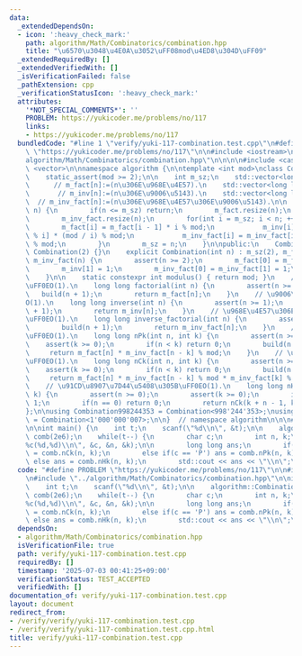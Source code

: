 ```yaml
---
data:
  _extendedDependsOn:
  - icon: ':heavy_check_mark:'
    path: algorithm/Math/Combinatorics/combination.hpp
    title: "\u6570\u3048\u4E0A\u3052\uFF08mod\u4ED8\u304D\uFF09"
  _extendedRequiredBy: []
  _extendedVerifiedWith: []
  _isVerificationFailed: false
  _pathExtension: cpp
  _verificationStatusIcon: ':heavy_check_mark:'
  attributes:
    '*NOT_SPECIAL_COMMENTS*': ''
    PROBLEM: https://yukicoder.me/problems/no/117
    links:
    - https://yukicoder.me/problems/no/117
  bundledCode: "#line 1 \"verify/yuki-117-combination.test.cpp\"\n#define PROBLEM\
    \ \"https://yukicoder.me/problems/no/117\"\n\n#include <iostream>\n\n#line 1 \"\
    algorithm/Math/Combinatorics/combination.hpp\"\n\n\n\n#include <cassert>\n#include\
    \ <vector>\n\nnamespace algorithm {\n\ntemplate <int mod>\nclass Combination {\n\
    \    static_assert(mod >= 2);\n\n    int m_sz;\n    std::vector<long long> m_fact;\
    \      // m_fact[n]:=(n\u306E\u968E\u4E57).\n    std::vector<long long> m_inv;\
    \       // m_inv[n]:=(n\u306E\u9006\u5143).\n    std::vector<long long> m_inv_fact;\
    \  // m_inv_fact[n]:=(n\u306E\u968E\u4E57\u306E\u9006\u5143).\n\n    void build(int\
    \ n) {\n        if(n <= m_sz) return;\n        m_fact.resize(n);\n        m_inv.resize(n);\n\
    \        m_inv_fact.resize(n);\n        for(int i = m_sz; i < n; ++i) {\n    \
    \        m_fact[i] = m_fact[i - 1] * i % mod;\n            m_inv[i] = mod - m_inv[mod\
    \ % i] * (mod / i) % mod;\n            m_inv_fact[i] = m_inv_fact[i - 1] * m_inv[i]\
    \ % mod;\n        }\n        m_sz = n;\n    }\n\npublic:\n    Combination() :\
    \ Combination(2) {}\n    explicit Combination(int n) : m_sz(2), m_fact(n), m_inv(n),\
    \ m_inv_fact(n) {\n        assert(n >= 2);\n        m_fact[0] = m_fact[1] = 1;\n\
    \        m_inv[1] = 1;\n        m_inv_fact[0] = m_inv_fact[1] = 1;\n        build(n);\n\
    \    }\n\n    static constexpr int modulus() { return mod; }\n    // \u968E\u4E57\
    \uFF0EO(1).\n    long long factorial(int n) {\n        assert(n >= 0);\n     \
    \   build(n + 1);\n        return m_fact[n];\n    }\n    // \u9006\u5143\uFF0E\
    O(1).\n    long long inverse(int n) {\n        assert(n >= 1);\n        build(n\
    \ + 1);\n        return m_inv[n];\n    }\n    // \u968E\u4E57\u306E\u9006\u5143\
    \uFF0EO(1).\n    long long inverse_factorial(int n) {\n        assert(n >= 0);\n\
    \        build(n + 1);\n        return m_inv_fact[n];\n    }\n    // \u9806\u5217\
    \uFF0EO(1).\n    long long nPk(int n, int k) {\n        assert(n >= 0);\n    \
    \    assert(k >= 0);\n        if(n < k) return 0;\n        build(n + 1);\n   \
    \     return m_fact[n] * m_inv_fact[n - k] % mod;\n    }\n    // \u7D44\u5408\u305B\
    \uFF0EO(1).\n    long long nCk(int n, int k) {\n        assert(n >= 0);\n    \
    \    assert(k >= 0);\n        if(n < k) return 0;\n        build(n + 1);\n   \
    \     return m_fact[n] * m_inv_fact[n - k] % mod * m_inv_fact[k] % mod;\n    }\n\
    \    // \u91CD\u8907\u7D44\u5408\u305B\uFF0EO(1).\n    long long nHk(int n, int\
    \ k) {\n        assert(n >= 0);\n        assert(k >= 0);\n        if(k == 0) return\
    \ 1;\n        if(n == 0) return 0;\n        return nCk(k + n - 1, k);\n    }\n\
    };\n\nusing Combination998244353 = Combination<998'244'353>;\nusing Combination1000000007\
    \ = Combination<1'000'000'007>;\n\n}  // namespace algorithm\n\n\n#line 6 \"verify/yuki-117-combination.test.cpp\"\
    \n\nint main() {\n    int t;\n    scanf(\"%d\\n\", &t);\n\n    algorithm::Combination1000000007\
    \ comb(2e6);\n    while(t--) {\n        char c;\n        int n, k;\n        scanf(\"\
    %c(%d,%d)\\n\", &c, &n, &k);\n\n        long long ans;\n        if(c == 'C') ans\
    \ = comb.nCk(n, k);\n        else if(c == 'P') ans = comb.nPk(n, k);\n       \
    \ else ans = comb.nHk(n, k);\n        std::cout << ans << \"\\n\";\n    }\n}\n"
  code: "#define PROBLEM \"https://yukicoder.me/problems/no/117\"\n\n#include <iostream>\n\
    \n#include \"../algorithm/Math/Combinatorics/combination.hpp\"\n\nint main() {\n\
    \    int t;\n    scanf(\"%d\\n\", &t);\n\n    algorithm::Combination1000000007\
    \ comb(2e6);\n    while(t--) {\n        char c;\n        int n, k;\n        scanf(\"\
    %c(%d,%d)\\n\", &c, &n, &k);\n\n        long long ans;\n        if(c == 'C') ans\
    \ = comb.nCk(n, k);\n        else if(c == 'P') ans = comb.nPk(n, k);\n       \
    \ else ans = comb.nHk(n, k);\n        std::cout << ans << \"\\n\";\n    }\n}\n"
  dependsOn:
  - algorithm/Math/Combinatorics/combination.hpp
  isVerificationFile: true
  path: verify/yuki-117-combination.test.cpp
  requiredBy: []
  timestamp: '2025-07-03 00:41:25+09:00'
  verificationStatus: TEST_ACCEPTED
  verifiedWith: []
documentation_of: verify/yuki-117-combination.test.cpp
layout: document
redirect_from:
- /verify/verify/yuki-117-combination.test.cpp
- /verify/verify/yuki-117-combination.test.cpp.html
title: verify/yuki-117-combination.test.cpp
---
```

